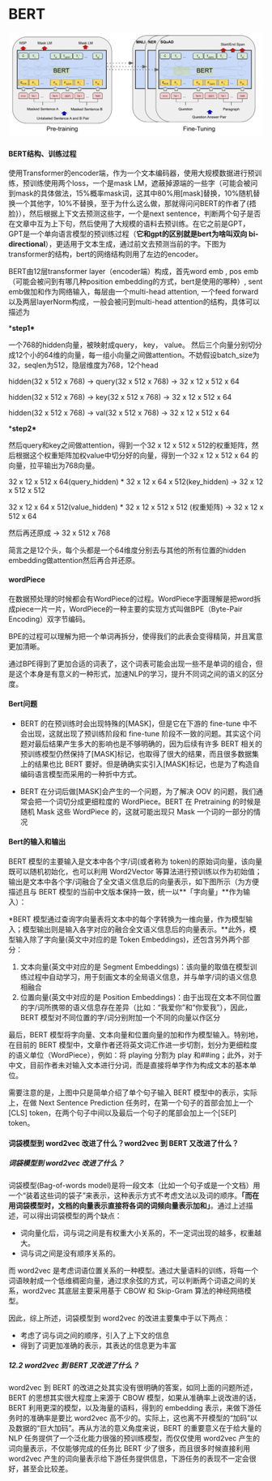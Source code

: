

# BERT



![](https://github.com/PengyaoYi/Mardown-photograph/blob/main/Bert-overall.png?raw=true)

#### BERT结构、训练过程

使用Transformer的encoder端，作为一个文本编码器，使用大规模数据进行预训练，预训练使用两个loss，一个是mask LM，遮蔽掉源端的一些字（可能会被问到mask的具体做法，15%概率mask词，这其中80%用[mask]替换，10%随机替换一个其他字，10%不替换，至于为什么这么做，那就得问问BERT的作者了\{捂脸}），然后根据上下文去预测这些字，一个是next sentence，判断两个句子是否在文章中互为上下句，然后使用了大规模的语料去预训练。在它之前是GPT，GPT是一个单向语言模型的预训练过程（**它和gpt的区别就是bert为啥叫双向 bi-directional**），更适用于文本生成，通过前文去预测当前的字。下图为transformer的结构，bert的网络结构则用了左边的encoder。

BERT由12层transformer layer（encoder端）构成，首先word emb , pos emb（可能会被问到有哪几种position embedding的方式，bert是使用的哪种）, sent emb做加和作为网络输入，每层由一个multi-head attention, 一个feed forward 以及两层layerNorm构成，一般会被问到multi-head attention的结构，具体可以描述为

***step1\***

一个768的hidden向量，被映射成query， key， value。 然后三个向量分别切分成12个小的64维的向量，每一组小向量之间做attention。不妨假设batch_size为32，seqlen为512，隐层维度为768，12个head

hidden(32 x 512 x 768) -> query(32 x 512 x 768) -> 32 x 12 x 512 x 64

hidden(32 x 512 x 768) -> key(32 x 512 x 768) -> 32 x 12 x 512 x 64

hidden(32 x 512 x 768) -> val(32 x 512 x 768) -> 32 x 12 x 512 x 64

***step2\***

然后query和key之间做attention，得到一个32 x 12 x 512 x 512的权重矩阵，然后根据这个权重矩阵加权value中切分好的向量，得到一个32 x 12 x 512 x 64 的向量，拉平输出为768向量。

32 x 12 x 512 x 64(query_hidden) * 32 x 12 x 64 x 512(key_hidden) -> 32 x 12 x 512 x 512

32 x 12 x 64 x 512(value_hidden) * 32 x 12 x 512 x 512 (权重矩阵) -> 32 x 12 x 512 x 64

然后再还原成 -> 32 x 512 x 768

简言之是12个头，每个头都是一个64维度分别去与其他的所有位置的hidden embedding做attention然后再合并还原。

#### wordPiece

在数据预处理的时候都会有WordPiece的过程。WordPiece字面理解是把word拆成piece一片一片，WordPiece的一种主要的实现方式叫做BPE（Byte-Pair Encoding）双字节编码。

BPE的过程可以理解为把一个单词再拆分，使得我们的此表会变得精简，并且寓意更加清晰。

通过BPE得到了更加合适的词表了，这个词表可能会出现一些不是单词的组合，但是这个本身是有意义的一种形式，加速NLP的学习，提升不同词之间的语义的区分度。

#### Bert问题

+ BERT 的在预训练时会出现特殊的[MASK]，但是它在下游的 fine-tune 中不会出现，这就出现了预训练阶段和 fine-tune 阶段不一致的问题。其实这个问题对最后结果产生多大的影响也是不够明确的，因为后续有许多 BERT 相关的预训练模型仍然保持了[MASK]标记，也取得了很大的结果，而且很多数据集上的结果也比 BERT 要好。但是确确实实引入[MASK]标记，也是为了构造自编码语言模型而采用的一种折中方式。

+ BERT 在分词后做[MASK]会产生的一个问题，为了解决 OOV 的问题，我们通常会把一个词切分成更细粒度的 WordPiece。BERT 在 Pretraining 的时候是随机 Mask 这些 WordPiece 的，这就可能出现只 Mask 一个词的一部分的情况

#### Bert的输入和输出

BERT 模型的主要输入是文本中各个字/词(或者称为 token)的原始词向量，该向量既可以随机初始化，也可以利用 Word2Vector 等算法进行预训练以作为初始值；输出是文本中各个字/词融合了全文语义信息后的向量表示，如下图所示（为方便描述且与 BERT 模型的当前中文版本保持一致，统一以**「字向量」**作为输入）：

*BERT 模型通过查询字向量表将文本中的每个字转换为一维向量，作为模型输入；模型输出则是输入各字对应的融合全文语义信息后的向量表示。**此外，模型输入除了字向量(英文中对应的是 Token Embeddings)，还包含另外两个部分：

1. 文本向量(英文中对应的是 Segment Embeddings)：该向量的取值在模型训练过程中自动学习，用于刻画文本的全局语义信息，并与单字/词的语义信息相融合
2. 位置向量(英文中对应的是 Position Embeddings)：由于出现在文本不同位置的字/词所携带的语义信息存在差异（比如：“我爱你”和“你爱我”），因此，BERT 模型对不同位置的字/词分别附加一个不同的向量以作区分

最后，BERT 模型将字向量、文本向量和位置向量的加和作为模型输入。特别地，在目前的 BERT 模型中，文章作者还将英文词汇作进一步切割，划分为更细粒度的语义单位（WordPiece），例如：将 playing 分割为 play 和##ing；此外，对于中文，目前作者未对输入文本进行分词，而是直接将单字作为构成文本的基本单位。

需要注意的是，上图中只是简单介绍了单个句子输入 BERT 模型中的表示，实际上，在做 Next Sentence Prediction 任务时，在第一个句子的首部会加上一个[CLS] token，在两个句子中间以及最后一个句子的尾部会加上一个[SEP] token。

#### 词袋模型到 word2vec 改进了什么？word2vec 到 BERT 又改进了什么？

#####  词袋模型到 word2vec 改进了什么？

词袋模型(Bag-of-words model)是将一段文本（比如一个句子或是一个文档）用一个“装着这些词的袋子”来表示，这种表示方式不考虑文法以及词的顺序。**「而在用词袋模型时，文档的向量表示直接将各词的词频向量表示加和」**。通过上述描述，可以得出词袋模型的两个缺点：

+ 词向量化后，词与词之间是有权重大小关系的，不一定词出现的越多，权重越大。
+ 词与词之间是没有顺序关系的。

而 word2vec 是考虑词语位置关系的一种模型。通过大量语料的训练，将每一个词语映射成一个低维稠密向量，通过求余弦的方式，可以判断两个词语之间的关系，word2vec 其底层主要采用基于 CBOW 和 Skip-Gram 算法的神经网络模型。

因此，综上所述，词袋模型到 word2vec 的改进主要集中于以下两点：

+ 考虑了词与词之间的顺序，引入了上下文的信息
+ 得到了词更加准确的表示，其表达的信息更为丰富

##### 12.2 word2vec 到 BERT 又改进了什么？

word2vec 到 BERT 的改进之处其实没有很明确的答案，如同上面的问题所述，BERT 的思想其实很大程度上来源于 CBOW 模型，如果从准确率上说改进的话，BERT 利用更深的模型，以及海量的语料，得到的 embedding 表示，来做下游任务时的准确率是要比 word2vec 高不少的。实际上，这也离不开模型的“加码”以及数据的“巨大加码”。再从方法的意义角度来说，BERT 的重要意义在于给大量的 NLP 任务提供了一个泛化能力很强的预训练模型，而仅仅使用 word2vec 产生的词向量表示，不仅能够完成的任务比 BERT 少了很多，而且很多时候直接利用 word2vec 产生的词向量表示给下游任务提供信息，下游任务的表现不一定会很好，甚至会比较差。